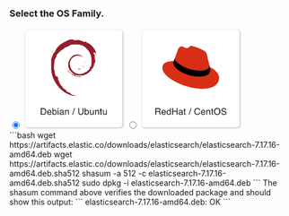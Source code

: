 
### Select the OS Family. 
<label>
  <input type="radio" id="Debian" name="osFamily" onChange="updateOS()" checked=true />
  <img src="/get_started/debian.png" class="skip-lightbox" width="180px">
</label>
<label>
  <input type="radio" id="RedHat" name="osFamily" onChange="updateOS()" />
  <img src="/get_started/red_hat.png" class="skip-lightbox" width="180px">
</label>

<div id="DebianDiv" class="os">
    ```bash
    wget https://artifacts.elastic.co/downloads/elasticsearch/elasticsearch-7.17.16-amd64.deb
    wget https://artifacts.elastic.co/downloads/elasticsearch/elasticsearch-7.17.16-amd64.deb.sha512
    shasum -a 512 -c elasticsearch-7.17.16-amd64.deb.sha512
    sudo dpkg -i elasticsearch-7.17.16-amd64.deb
    ```
    The shasum command above verifies the downloaded package and should show this output:
    ```
    elasticsearch-7.17.16-amd64.deb: OK
    ```
</div>

<div id="RedHatDiv" class="os" style="display:none">
    ```bash
    wget https://artifacts.elastic.co/downloads/elasticsearch/elasticsearch-7.17.16-x86_64.rpm
    wget https://artifacts.elastic.co/downloads/elasticsearch/elasticsearch-7.17.16-x86_64.rpm.sha512
    sha512sum -c elasticsearch-7.17.16-x86_64.rpm.sha512
    sudo rpm -i elasticsearch-7.17.16-x86_64.rpm
    ```
    The sha512sum command above verifies the downloaded package and should show this output:
    ```
    elasticsearch-7.17.16-x86_64.rpm: OK
    ```
</div>